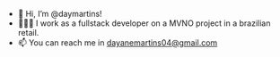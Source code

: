 - 👋 Hi, I’m @daymartins!
- 👩🏻‍💻 I work as a fullstack developer on a MVNO project in a brazilian retail.
- 📫 You can reach me in dayanemartins04@gmail.com

<!---
daymartins/daymartins is a ✨ special ✨ repository because its `README.md` (this file) appears on your GitHub profile.
You can click the Preview link to take a look at your changes.
--->
